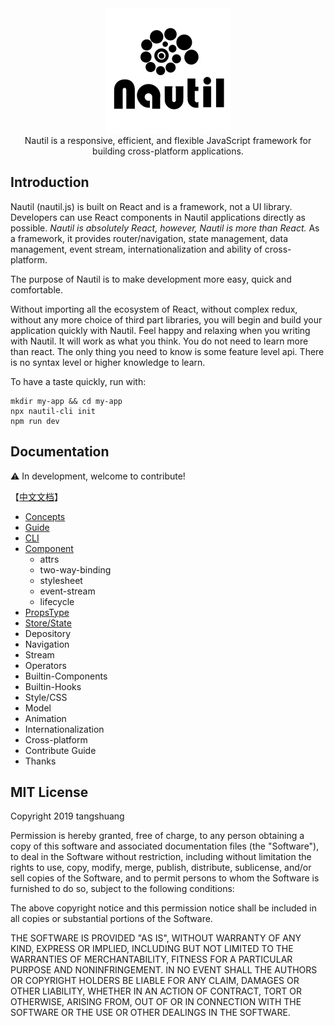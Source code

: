 <div  align="center"><img src="./docs/_assets/nautil-logo.png" width="200" height="200"></div>

<div  align="center">Nautil is a responsive, efficient, and flexible JavaScript framework for building cross-platform applications.</div>

## Introduction

Nautil (nautil.js) is built on React and is a framework, not a UI library. Developers can use React components in Nautil applications directly as possible. *Nautil is absolutely React, however, Nautil is more than React.* As a framework, it provides router/navigation, state management, data management, event stream, internationalization and ability of cross-platform.

The purpose of Nautil is to make development more easy, quick and comfortable.

Without importing all the ecosystem of React, without complex redux, without any more choice of third part libraries, you will begin and build your application quickly with Nautil. Feel happy and relaxing when you writing with Nautil. It will work as what you think. You do not need to learn more than react. The only thing you need to know is some feature level api. There is no syntax level or higher knowledge to learn.

To have a taste quickly, run with:

```
mkdir my-app && cd my-app
npx nautil-cli init
npm run dev
```

## Documentation

⚠️ In development, welcome to contribute!

【[中文文档](https://www.tangshuang.net/7273.html)】

- [Concepts](./docs/concepts.md)
- [Guide](./docs/guide.md)
- [CLI](./docs/cli.md)
- [Component](./docs/component.md)
  - attrs
  - two-way-binding
  - stylesheet
  - event-stream
  - lifecycle
- [PropsType](./docs/props-type.md)
- [Store/State](./docs/store.md)
- Depository
- Navigation
- Stream
- Operators
- Builtin-Components
- Builtin-Hooks
- Style/CSS
- Model
- Animation
- Internationalization
- Cross-platform
- Contribute Guide
- Thanks

## MIT License

Copyright 2019 tangshuang

Permission is hereby granted, free of charge, to any person obtaining a copy of this software and associated documentation files (the "Software"), to deal in the Software without restriction, including without limitation the rights to use, copy, modify, merge, publish, distribute, sublicense, and/or sell copies of the Software, and to permit persons to whom the Software is furnished to do so, subject to the following conditions:

The above copyright notice and this permission notice shall be included in all copies or substantial portions of the Software.

THE SOFTWARE IS PROVIDED "AS IS", WITHOUT WARRANTY OF ANY KIND, EXPRESS OR IMPLIED, INCLUDING BUT NOT LIMITED TO THE WARRANTIES OF MERCHANTABILITY, FITNESS FOR A PARTICULAR PURPOSE AND NONINFRINGEMENT. IN NO EVENT SHALL THE AUTHORS OR COPYRIGHT HOLDERS BE LIABLE FOR ANY CLAIM, DAMAGES OR OTHER LIABILITY, WHETHER IN AN ACTION OF CONTRACT, TORT OR OTHERWISE, ARISING FROM, OUT OF OR IN CONNECTION WITH THE SOFTWARE OR THE USE OR OTHER DEALINGS IN THE SOFTWARE.
